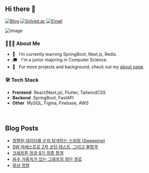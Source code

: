## Hi there 👋

[![Blog](https://img.shields.io/badge/Blog-inup.dev-3b82f6?style=flat-square)](https://inup.site/)
[![Solved.ac](https://img.shields.io/badge/Solved-inup-17ce3a?style=flat-square)](https://inup.site/)
[![Email](https://img.shields.io/badge/Email-inup@kakao.com-yellow?style=flat-square)](mailto:inup@kakao.com)

![image](https://github.com/user-attachments/assets/0370db4b-dccd-41c5-a8ed-e2e78ef38577)


### 👨🏻‍💻 About Me

- 🌱 &nbsp; I’m currently learning SpringBoot, Nest.js, Redis.
- 🎓 &nbsp; I'm a junior majoring in Computer Science.
- 📄 &nbsp; For more projects and background, check out my [about page](https://inup.site/about).

### 🛠 Tech Stack

- **Frontend**&nbsp; React(Next.js), Flutter, TailwindCSS
- **Backend**&nbsp; SpringBoot, FastAPI
- **Other**&nbsp; MySQL, Figma, Firebase, AWS

<br/>

## Blog Posts
<!-- BLOG-POST-LIST:START -->
- [정렬된 데이터를 순차 탐색하는 스위핑 &lpar;Sweeping&rpar;](https://in-up.netlify.app/algorithm-10-sweeping/)
- [SW 마에스트로 2차 코딩 테스트, 그리고 불합격](https://in-up.netlify.app/sw-maestro-2nd-test/)
- [크래프톤 정글 8기 최종 합격](https://in-up.netlify.app/krafton-jungle/)
- [음수 가중치가 있는 그래프의 최단 경로](https://in-up.netlify.app/algorithm-09-bellman-ford/)
- [위상 정렬](https://in-up.netlify.app/algorithm-08-topological-sort/)
<!-- BLOG-POST-LIST:END -->
